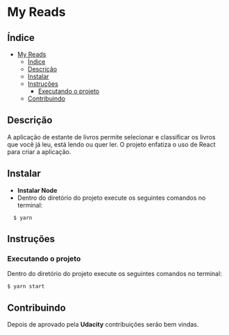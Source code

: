 # My Reads

## Índice
- [My Reads](#my-reads)
  - [Índice](#%c3%8dndice)
  - [Descrição](#descri%c3%a7%c3%a3o)
  - [Instalar](#instalar)
  - [Instruções](#instru%c3%a7%c3%b5es)
    - [Executando o projeto](#executando-o-projeto)
  - [Contribuindo](#contribuindo)

## Descrição
 A aplicação de estante de livros permite selecionar e classificar os livros que você já leu, está lendo ou quer ler. O projeto enfatiza o uso de React para criar a aplicação.

## Instalar
* **Instalar Node**
* Dentro do diretório do projeto execute os seguintes comandos no terminal:
```
  $ yarn
```

## Instruções

### Executando o projeto
Dentro do diretório do projeto execute os seguintes comandos no terminal:
```
$ yarn start
```

## Contribuindo

Depois de aprovado pela **Udacity** contribuições serão bem vindas.
